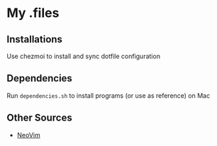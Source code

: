# My .files

## Installations
Use chezmoi to install and sync dotfile configuration

## Dependencies
Run `dependencies.sh` to install programs (or use as reference) on Mac

## Other Sources
- [NeoVim](https://github.com/noahbald/LazyNvOAH)
